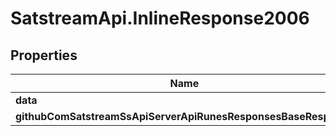 # SatstreamApi.InlineResponse2006

## Properties
Name | Type | Description | Notes
------------ | ------------- | ------------- | -------------
**data** | [**[ResponsesRuneInfo]**](ResponsesRuneInfo.md) |  | [optional] 
**githubComSatstreamSsApiServerApiRunesResponsesBaseResponse** | [**GithubComSatstreamSsApiServerApiRunesResponsesBaseResponse**](GithubComSatstreamSsApiServerApiRunesResponsesBaseResponse.md) |  | [optional] 


